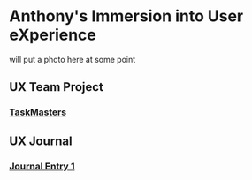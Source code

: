 # Anthony's Immersion into User eXperience 

will put a photo here at some point

## UX Team Project

### [TaskMasters](https://github.com/UsabilityEngineering/TaskMasters)

## UX Journal

### [Journal Entry 1](ux-journal1/)


